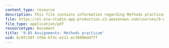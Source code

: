 ```yaml
---
content_type: resource
description: This file contains information regarding Methods practicum.
file: https://ol-ocw-studio-app-production.s3.amazonaws.com/courses/9-85-infant-and-early-childhood-cognition-fall-2012/bc07c58f3fbbbf3ce211ec3809bdd7ff_MIT9_85F12_practicum.pdf
file_type: application/pdf
resourcetype: Document
title: '9.85 Assignments: Methods practicum'
uid: bc07c58f-3fbb-bf3c-e211-ec3809bdd7ff
---
```

